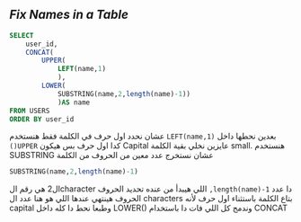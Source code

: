 ## _Fix Names in a Table_

```sql
SELECT
    user_id,
    CONCAT(
        UPPER(
            LEFT(name,1)
            ),
        LOWER(
            SUBSTRING(name,2,length(name)-1))
            )AS name
FROM USERS
ORDER BY user_id
```
عشان نحدد اول حرف في الكلمة فقط هنستخدم ```LEFT(name,1)```  بعدين نحطها داخل ```()UPPER``` كدا اول حرف بس هيكون Capital
عايزين نخلي بقية الكلمة small. هنستخدم SUBSTRING عشان نستخرج عدد معين من الحروف من الكلمة 
```sql
SUBSTRING(name,2,length(name)-1)
```
ال2 هي رقم الcharacter اللي هيبدأ من عنده تحديد الحروف
```,length(name)-1``` دا عدد الحروف هينتهي عندها 
اللي هو هنا عدد ال characters بتاع الكلمة باستثناء اول حرف لأنه capital
وطبعا نحط دا كله داخل LOWER() وندمج كل اللي فات دا باستخدام CONCAT 
